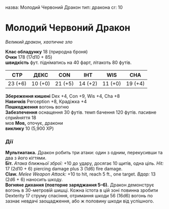 назва: Молодий Червоний Дракон тип: дракона cr: 10

# Молодий Червоний Дракон
_Великий дракон, хаотичне зло_

**Клас обладунку** 18 (природна броня)    
**Очки** 178 (17d10 + 85)    
**швидкість** фут. підніматись на 40 фарт, літакоть 80 футів.

| СТР     | ДЕКС    | CON     | ІНТ     | WIS     | CHA     |
| ------- | ------- | ------- | ------- | ------- | ------- |
| 23 (+6) | 10 (+0) | 21 (+5) | 14 (+2) | 11 (+0) | 19 (+4) |

**Збереження кишені** Dex +4, Con +9, Wis +4, Cha +8    
**Навичків** Perception +8, Крадіжка +4    
**Пошкодження** вогонь </strong> вогню    
**Забезпечення** оснащення 30 футів. темп бачення 120 футів. пасивне сприйняття 18    
мов **Мов,** оточує, дракони    
**виклику** 10 (5,900 XP)

### Дії
**Мультиатака.** Дракон робить три атаки: один з одним, перекусивши та два з його кігтями.    
**Біт.** _Атака ближньої зброї:_ +10 до удару, досягає 10 щитів, одна ціль. _Hit:_ 17 (2d10 + 6) piercing damage plus 3 (1d6) fire damage.    
**Claw.** _Melee Weapon Attack:_ +10 to hit, reach 5 ft., one target. _Вдар:_ 13 (2d6 + 6) наносить шкоду.    
**Вогняне дихання (повторне заряджання 5–6).** Дракон демонструє вогонь в 30-метровій шишці. Кожна істота в цій зоні повинна зробити Dexterity 17 струму спасіння, отримання шкоди 56 (16d6) вогонь по зазнає невдачі заощадження, або ж половину шкоди від успішного.